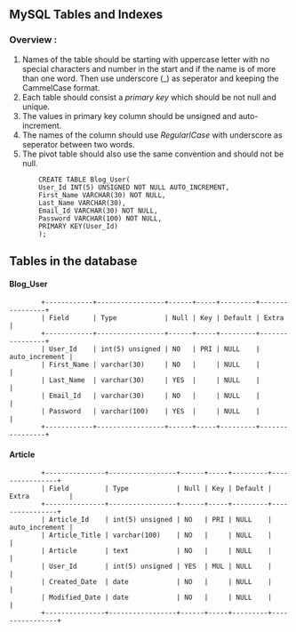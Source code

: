 ## MySQL Tables and Indexes

### Overview :

1.  Names of the table should be starting with uppercase letter with no special characters and number in the start and if the name is  of more than one word. Then use underscore (_) as seperator and keeping the CammelCase format.
2. Each table should consist a *primary key* which should be not null and unique.
3. The values in primary key column should be unsigned and auto-increment.
4. The names of the column should use *RegularlCase* with underscore as seperator between two words.
5. The pivot table should also use the same convention and should not be null.
    ```
        CREATE TABLE Blog_User(
        User_Id INT(5) UNSIGNED NOT NULL AUTO_INCREMENT,
        First_Name VARCHAR(30) NOT NULL,
        Last_Name VARCHAR(30),
        Email_Id VARCHAR(30) NOT NULL,
        Password VARCHAR(100) NOT NULL,
        PRIMARY KEY(User_Id)
        );
    ```
    
## Tables in the database
#### Blog_User
            +------------+-----------------+------+-----+---------+----------------+
            | Field      | Type            | Null | Key | Default | Extra          |
            +------------+-----------------+------+-----+---------+----------------+
            | User_Id    | int(5) unsigned | NO   | PRI | NULL    | auto_increment |
            | First_Name | varchar(30)     | NO   |     | NULL    |                |
            | Last_Name  | varchar(30)     | YES  |     | NULL    |                |
            | Email_Id   | varchar(30)     | NO   |     | NULL    |                |
            | Password   | varchar(100)    | YES  |     | NULL    |                |
            +------------+-----------------+------+-----+---------+----------------+
#### Article
            +---------------+-----------------+------+-----+---------+----------------+
            | Field         | Type            | Null | Key | Default | Extra          |
            +---------------+-----------------+------+-----+---------+----------------+
            | Article_Id    | int(5) unsigned | NO   | PRI | NULL    | auto_increment |
            | Article_Title | varchar(100)    | NO   |     | NULL    |                |
            | Article       | text            | NO   |     | NULL    |                |
            | User_Id       | int(5) unsigned | YES  | MUL | NULL    |                |
            | Created_Date  | date            | NO   |     | NULL    |                |
            | Modified_Date | date            | NO   |     | NULL    |                |
            +---------------+-----------------+------+-----+---------+----------------+
